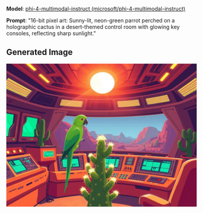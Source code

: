 **Model**: [phi-4-multimodal-instruct (microsoft/phi-4-multimodal-instruct)](https://github.com/marketplace/models/azureml/Phi-4-multimodal-instruct)

**Prompt**: "16-bit pixel art: Sunny-lit, neon-green parrot perched on a holographic cactus in a desert-themed control room with glowing key consoles, reflecting sharp sunlight."

## Generated Image

![Generated Image](./images/generated-1755969271460-ztq4re.png)

